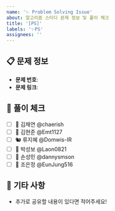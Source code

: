 ```yaml
---
name: '✨ Problem Solving Issue'
about: 알고리즘 스터디 문제 정보 및 풀이 체크
title: '[PS]'
labels: '✨PS'
assignees: ''
---
```


## :clipboard: 문제 정보

- **문제 번호**:
- **문제 링크**:

## :raised_hands: 풀이 체크

- [ ] 🐹 김채연 @chaerish
- [ ] 🐻 김현준 @Emt1127
- [ ] 🐿️ 류지혜 @Domwis-IR
- [ ] 🦫 박성보 @Laon0821
- [ ] 🦥 손성민 @dannysmson
- [ ] 🦊 조은정 @EunJung516

## :speech_balloon: 기타 사항

- 추가로 공유할 내용이 있다면 적어주세요!
